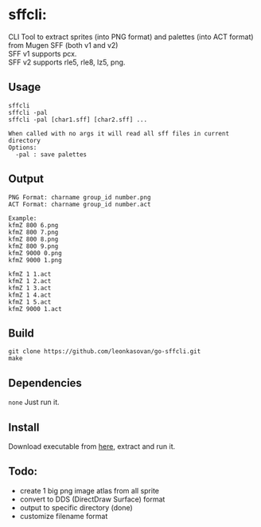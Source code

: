 # sffcli:  
CLI Tool to extract sprites (into PNG format) and palettes (into ACT format) from Mugen SFF (both v1 and v2)  
SFF v1 supports pcx.  
SFF v2 supports rle5, rle8, lz5, png.  

## Usage
```
sffcli
sffcli -pal
sffcli -pal [char1.sff] [char2.sff] ...

When called with no args it will read all sff files in current directory
Options:
  -pal : save palettes 
```

## Output
```
PNG Format: charname group_id number.png
ACT Format: charname group_id number.act

Example:
kfmZ 800 6.png
kfmZ 800 7.png
kfmZ 800 8.png
kfmZ 800 9.png
kfmZ 9000 0.png
kfmZ 9000 1.png

kfmZ 1 1.act
kfmZ 1 2.act
kfmZ 1 3.act
kfmZ 1 4.act
kfmZ 1 5.act
kfmZ 9000 1.act
```

## Build
```
git clone https://github.com/leonkasovan/go-sffcli.git
make
```

## Dependencies
`none`
Just run it.  

## Install
Download executable from [here](https://github.com/leonkasovan/go-sffcli/releases/download/1.0/sffcli.zip), extract and run it.  

## Todo:
- create 1 big png image atlas from all sprite
- convert to DDS (DirectDraw Surface) format
- output to specific directory (done)
- customize filename format